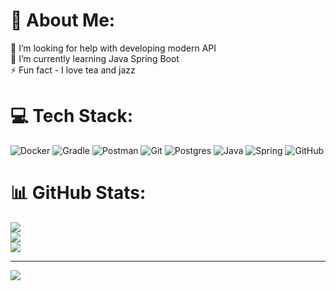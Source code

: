 # 💫 About Me:
🤝 I’m looking for help with developing modern API<br>🌱 I’m currently learning Java Spring Boot<br>⚡ Fun fact - I love tea and jazz

# 💻 Tech Stack:
![Docker](https://img.shields.io/badge/docker-%230db7ed.svg?style=plastic&logo=docker&logoColor=white) ![Gradle](https://img.shields.io/badge/Gradle-02303A.svg?style=plastic&logo=Gradle&logoColor=white) ![Postman](https://img.shields.io/badge/Postman-FF6C37?style=plastic&logo=postman&logoColor=white) ![Git](https://img.shields.io/badge/git-%23F05033.svg?style=plastic&logo=git&logoColor=white) ![Postgres](https://img.shields.io/badge/postgres-%23316192.svg?style=plastic&logo=postgresql&logoColor=white) ![Java](https://img.shields.io/badge/java-%23ED8B00.svg?style=plastic&logo=openjdk&logoColor=white) ![Spring](https://img.shields.io/badge/spring-%236DB33F.svg?style=plastic&logo=spring&logoColor=white) ![GitHub](https://img.shields.io/badge/github-%23121011.svg?style=plastic&logo=github&logoColor=white)
# 📊 GitHub Stats:
![](https://github-readme-stats.vercel.app/api?username=DanilKarnovich&theme=nord&hide_border=false&include_all_commits=false&count_private=false)<br/>
![](https://github-readme-streak-stats.herokuapp.com/?user=DanilKarnovich&theme=nord&hide_border=false)<br/>
![](https://github-readme-stats.vercel.app/api/top-langs/?username=DanilKarnovich&theme=nord&hide_border=false&include_all_commits=false&count_private=false&layout=compact)

---
[![](https://visitcount.itsvg.in/api?id=DanilKarnovich&icon=2&color=12)](https://visitcount.itsvg.in)

<!-- Proudly created with GPRM ( https://gprm.itsvg.in ) -->
